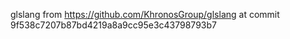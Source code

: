 glslang from https://github.com/KhronosGroup/glslang at commit 9f538c7207b87bd4219a8a9cc95e3c43798793b7
